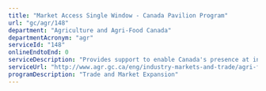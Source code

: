 ```yaml
---
title: "Market Access Single Window - Canada Pavilion Program"
url: "gc/agr/148"
department: "Agriculture and Agri-Food Canada"
departmentAcronym: "agr"
serviceId: "148"
onlineEndtoEnd: 0
serviceDescription: "Provides support to enable Canada's presence at international food, fish and seafood shows."
serviceUrl: "http://www.agr.gc.ca/eng/industry-markets-and-trade/agri-food-trade-services-for-exporters/agriculture-and-food-trade-show-service/canada-pavilion-program/?id=1518440736899"
programDescription: "Trade and Market Expansion"
---
```

